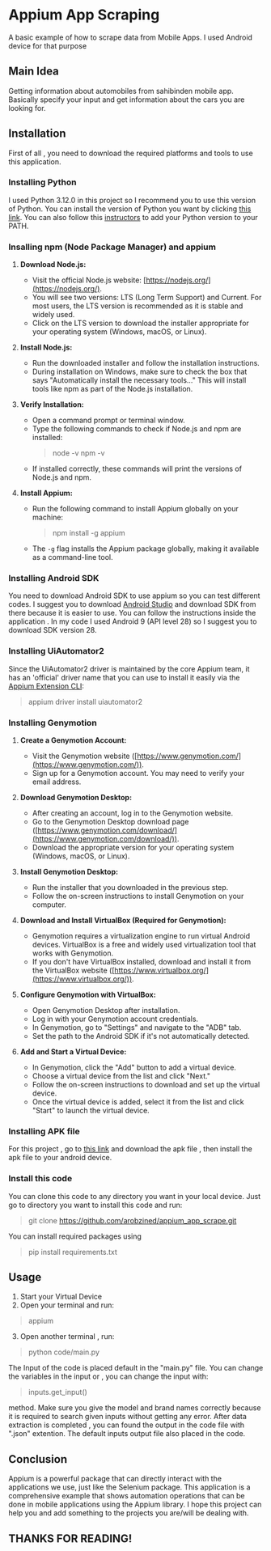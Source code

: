 # Appium App Scraping

A basic example of how to scrape data from Mobile Apps. I used Android device for that purpose

## Main Idea

Getting information about automobiles from sahibinden mobile app. Basically specify your input
and get information about the cars you are looking for.

## Installation

First of all , you need to download the required platforms and tools to use this application.

### Installing Python
I used Python 3.12.0 in this project so I recommend you to use this version of Python. You can install the version of Python you want by clicking [this link](https://www.python.org/downloads/). You can also follow this [instructors](https://www.javatpoint.com/how-to-set-python-path) to add your Python version to your PATH.
   
### Insalling npm (Node Package Manager) and appium

1.  **Download Node.js:**
    
    -   Visit the official Node.js website: [https://nodejs.org/](https://nodejs.org/).
    -   You will see two versions: LTS (Long Term Support) and Current. For most users, the LTS version is recommended as it is stable and widely used.
    -   Click on the LTS version to download the installer appropriate for your operating system (Windows, macOS, or Linux).
2.  **Install Node.js:**
    
    -   Run the downloaded installer and follow the installation instructions.
    -   During installation on Windows, make sure to check the box that says "Automatically install the necessary tools..." This will install tools like npm as part of the Node.js installation.
3.  **Verify Installation:**
    
    -   Open a command prompt or terminal window.
    -   Type the following commands to check if Node.js and npm are installed:
		>node -v
		>npm -v
    -   If installed correctly, these commands will print the versions of Node.js and npm.


4. **Install Appium:**
	- Run the following command to install Appium globally on your machine:
		>npm install -g appium

	- The `-g` flag installs the Appium package globally, making it available as a command-line tool.

### Installing Android SDK

You need to download Android SDK to use appium so you can test different codes. I suggest you to download [Android Studio](https://developer.android.com/studio) and download SDK from there because it is easier to use. You can follow the instructions inside the application . In my code I used Android 9 (API level 28) so I suggest you to download SDK version 28. 

### Installing UiAutomator2

Since the UiAutomator2 driver is maintained by the core Appium team, it has an 'official' driver name that you can use to install it easily via the [Appium Extension CLI](https://appium.io/docs/en/2.1/cli/extensions/):

>appium  driver  install  uiautomator2

### Installing Genymotion

1.  **Create a Genymotion Account:**
    
    -   Visit the Genymotion website ([https://www.genymotion.com/](https://www.genymotion.com/)).
    -   Sign up for a Genymotion account. You may need to verify your email address.
2.  **Download Genymotion Desktop:**
    
    -   After creating an account, log in to the Genymotion website.
    -   Go to the Genymotion Desktop download page ([https://www.genymotion.com/download/](https://www.genymotion.com/download/)).
    -   Download the appropriate version for your operating system (Windows, macOS, or Linux).
3.  **Install Genymotion Desktop:**
    
    -   Run the installer that you downloaded in the previous step.
    -   Follow the on-screen instructions to install Genymotion on your computer.
4.  **Download and Install VirtualBox (Required for Genymotion):**
    
    -   Genymotion requires a virtualization engine to run virtual Android devices. VirtualBox is a free and widely used virtualization tool that works with Genymotion.
    -   If you don't have VirtualBox installed, download and install it from the VirtualBox website ([https://www.virtualbox.org/](https://www.virtualbox.org/)).
5.  **Configure Genymotion with VirtualBox:**
    
    -   Open Genymotion Desktop after installation.
    -   Log in with your Genymotion account credentials.
    -   In Genymotion, go to "Settings" and navigate to the "ADB" tab.
    -   Set the path to the Android SDK if it's not automatically detected.
6.  **Add and Start a Virtual Device:**
    
    -   In Genymotion, click the "Add" button to add a virtual device.
    -   Choose a virtual device from the list and click "Next."
    -   Follow the on-screen instructions to download and set up the virtual device.
    -   Once the virtual device is added, select it from the list and click "Start" to launch the virtual device.

### Installing APK file

For this project , go to [this link](https://sahibinden-com.tr.uptodown.com/android) and download the apk file , then install the apk file to your android device.

### Install this code

You can clone this code to any directory you want in your local device. Just go to directory you want to install this code and run:
>git clone https://github.com/arobzined/appium_app_scrape.git

You can install required packages using
>pip install requirements.txt

## Usage 

1. Start your Virtual Device
2. Open your terminal and run:
>appium
3. Open another terminal , run:
>python code/main.py

The Input of the code is placed default in the "main.py" file. You can change the variables in the input or , you can change the input with:
>inputs.get_input()

method. Make sure you give the model and brand names correctly because it is required to search given inputs without getting any error. After data extraction is completed , you can found the output in the code file with ".json" extention. The default inputs output file also placed in the code.

## Conclusion

Appium is a powerful package that can directly interact with the applications we use, just like the Selenium package. This application is a comprehensive example that shows automation operations that can be done in mobile applications using the Appium library. I hope this project can help you and add something to the projects you are/will be dealing with. 

## THANKS FOR READING!